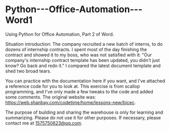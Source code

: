 # Python---Office-Automation---Word1
Using Python for Office Automation, Part 2 of Word.

Situation introduction:
The company recruited a new batch of interns, to do dozens of internship contracts. I spent most of the day finishing the contract and showed it to my boss, who was not satisfied with it: "Our company's internship contract template has been updated, you didn't just know? Go back and redo it." I compared the latest document template and shed two broad tears.  

You can practice with the documentation here if you want, and I've attached a reference code for you to look at. This exercise is from scallop programming, and I've only made a few tweaks to the code and added some comments. The original website was: https://web.shanbay.com/codetime/home/lessons-new/bicec.

The purpose of building and sharing the warehouse is only for learning and summarizing. Please do not use it for other purposes. If necessary, please contact me at 1575750623@qq.com.
